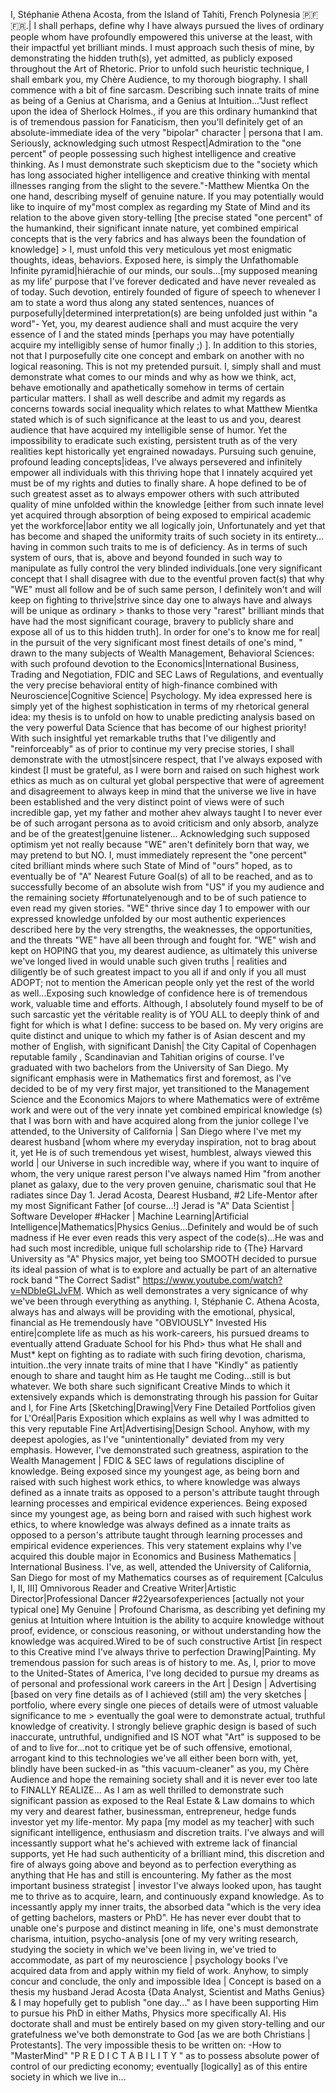 I, Stéphanie Athena Acosta, from the Island of Tahiti, French Polynesia 🇵🇫 🇫🇷.|
I shall perhaps, define why I have always pursued the lives of ordinary people whom have profoundly empowered this universe at the least, with their impactful yet brilliant minds. I must approach such thesis of mine, by demonstrating the hidden truth(s), yet admitted, as publicly exposed throughout the Art of Rhetoric. Prior to unfold such heuristic technique, I shall embark you, my Chère Audience, to my thorough biography.
I shall commence with a bit of fine sarcasm. Describing such innate traits of mine as being of a Genius at Charisma, and a Genius at Intuition..."Just reflect upon the idea of Sherlock Holmes., if you are this ordinary humankind that is of tremendous passion for Fanaticism, then you'll definitely get of an absolute-immediate idea of the very "bipolar" character | persona that I am. Seriously, acknowledging such utmost Respect|Admiration to the "one percent" of people possessing such highest intelligence and creative thinking. As I must demonstrate such skepticism due to the "society which has long associated higher intelligence and creative thinking with mental illnesses ranging from the slight to the severe."-Matthew Mientka
On the one hand, describing myself of genuine nature. If you may potentially would like to inquire of my"most complex as regarding my State of Mind and its relation to the above given story-telling [the precise stated "one percent" of the humankind, their significant innate nature, yet combined empirical concepts that is the very fabrics and has always been the foundation of knowledge] > I, must unfold this very meticulous yet most enigmatic thoughts, ideas, behaviors. Exposed here, is simply the Unfathomable Infinite pyramid|hiérachie of our minds, our souls...[my supposed meaning as my life' purpose that I've forever dedicated and have never revealed as of today. Such devotion, entirely founded of figure of speech to whenever I am to state a word thus along any stated sentences, nuances of purposefully|determined interpretation(s) are being unfolded just within "a word"- Yet, you, my dearest audience shall and must acquire the very essence of I and the stated minds [perhaps you may have potentially acquire my intelligibly sense of humor finally ;) ].
In addition to this stories, not that I purposefully cite one concept and embark on another with no logical reasoning. This is not my pretended pursuit. I, simply shall and must demonstrate what comes to our minds and why as how we think, act, behave emotionally and apathetically somehow in terms of certain particular matters.
I shall as well describe and admit my regards as concerns towards social inequality which relates to what Matthew Mientka stated which is of such significance at the least to us and you, dearest audience that have acquired my intelligible sense of humor. Yet the impossibility to eradicate such existing, persistent truth as of the very realities kept historically yet engrained nowadays. Pursuing such genuine, profound leading concepts|ideas, I've always persevered and infinitely empower all individuals with this thriving hope that I innately acquired yet must be of my rights and duties to finally share.
A hope defined to be of such greatest asset as to always empower others with such attributed quality of mine unfolded within the knowledge [either from such innate level yet acquired through absorption of being exposed to empirical academic yet the workforce|labor entity we all logically join, Unfortunately and yet that has become and shaped the uniformity traits of such society in its entirety... having in common such traits to me is of deficiency. As in terms of such system of ours, that is, above and beyond founded in such way to manipulate as fully control the very blinded individuals.[one very significant concept that I shall disagree with due to the eventful proven fact(s) that why "WE" must all follow and be of such same person, I definitely won't and will keep on fighting to thrive|strive since day one to always have and always will be unique as ordinary > thanks to those very "rarest" brilliant minds that have had the most significant courage, bravery to publicly share and expose all of us to this hidden truth].
In order for one's to know me for real| in the pursuit of the very significant most finest details of one's mind, " drawn to the many subjects of Wealth Management, Behavioral Sciences: with such profound devotion to the Economics|International Business, Trading and Negotiation, FDIC and SEC Laws of Regulations, and eventually the very precise behavioral entity of high-finance combined with Neuroscience|Cognitive Science| Psychology. My idea expressed here is simply yet of the highest sophistication in terms of my rhetorical general idea: my thesis is to unfold on how to unable predicting analysis based on the very powerful Data Science that has become of our highest priority!
With such insightful yet remarkable truths that I've diligently and "reinforceably" as of prior to continue my very precise stories, I shall demonstrate with the utmost|sincere respect, that I've always exposed with kindest [I must be grateful, as I were born and raised on such highest work ethics as much as on cultural yet global perspective that were of agreement and disagreement to always keep in mind that the universe we live in have been established and the very distinct point of views were of such incredible gap, yet my father and mother ahev always taught I to never ever be of such arrogant persona as to avoid criticism and only absorb, analyze and be of the greatest|genuine listener...
Acknowledging such supposed optimism yet not really because "WE" aren't definitely born that way, we may pretend to but NO. I, must immediately represent the "one percent" cited brilliant minds where such State of Mind of "ours" hoped, as to eventually be of "A" Nearest Future Goal(s) of all to be reached, and as to successfully become of an absolute wish from "US" if you my audience and the remaining society #fortunatelyenough and to be of such patience to even read my given stories.
"WE" thrive since day 1 to empower with our expressed knowledge unfolded by our most authentic experiences described here by the very strengths, the weaknesses, the opportunities, and the threats "WE" have all been through and fought for. "WE" wish and kept on HOPING that you, my dearest audience, as ultimately this universe we've longed lived in would unable such given truths | realities and diligently be of such greatest impact to you all if and only if you all must ADOPT; not to mention the American people only yet the rest of the world as well...Exposing such knowledge of confidence here is of tremendous work, valuable time and efforts. Although, I absolutely found myself to be of such sarcastic yet the véritable reality is of YOU ALL to deeply think of and fight for which is what I define: success to be based on.
My very origins are quite distinct and unique to which my father is of Asian descent and my mother of English, with significant Danish| the City Capital of Copenhagen reputable family , Scandinavian and Tahitian origins of course.
I've graduated with two bachelors from the University of San Diego.
My significant emphasis were in Mathematics first and foremost, as I've decided to be of my very first major, yet transitioned to the Management Science and the Economics Majors to where Mathematics were of extrême work and were out of the very innate yet combined empirical knowledge (s) that I was born with and have acquired along from the junior college I've attended, to the University of California | San Diego where I've met my dearest husband [whom where my everyday inspiration, not to brag about it, yet He is of such tremendous yet wisest, humblest, always viewed this world | our Universe in such incredible way, where if you want to inquire of whom, the very unique rarest person I've always named Him "from another planet as galaxy, due to the very proven genuine, charismatic soul that He radiates since Day 1.
Jerad Acosta, Dearest Husband, #2 Life-Mentor after my most Significant Father [of course...!] Jerad is "A" Data Scientist | Software Developer #Hacker | Machine Learning|Artificial Intelligence|Mathematics|Physics Genius...Definitely and would be of such madness if He ever even reads this very aspect of the code(s)...He was and had such most incredible, unique full scholarship ride to {The} Harvard University as "A" Physics major, yet being too SMOOTH decided to pursue its ideal passion of what is to explore and actually be part of an alternative rock band "The Correct Sadist" https://www.youtube.com/watch?v=NDbIeGLJvFM. Which as well demonstrates a very signicance of why we've been through everything as anything. I, Stéphanie C. Athena Acosta, always has and always will be providing with the emotional, physical, financial as He tremendously have "OBVIOUSLY" Invested His entire|complete life as much as his work-careers, his pursued dreams to eventually attend Graduate School for his Phd> thus what He shall and Must* kept on fighting as to radiate with such firing devotion, charisma, intuition..the very innate traits of mine that I have "Kindly" as patiently enough to share and taught him as He taught me Coding...still is but whatever. We both share such significant Creative Minds to which it extensively expands which is demonstrating through his passion for Guitar and I, for Fine Arts [Sketching|Drawing|Very Fine Detailed Portfolios given for L'Oréal|Paris Exposition which explains as well why I was admitted to this very reputable Fine Art|Advertising|Design School.
Anyhow, with my deepest apologies, as I've "unintentionally" deviated from my very emphasis. However, I've demonstrated such greatness, aspiration to the Wealth Management | FDIC & SEC laws of regulations discipline of knowledge.
Being exposed since my youngest age, as being born and raised with such highest work ethics, to where knowledge was always defined as a innate traits as opposed to a person's attribute taught through learning processes and empirical evidence experiences.
Being exposed since my youngest age, as being born and raised with such highest work ethics, to where knowledge was always defined as a innate traits as opposed to a person's attribute taught through learning processes and empirical evidence experiences.
This very statement explains why I've acquired this double major in Economics and Business Mathematics | International Business.
I've, as well, attended the University of California, San Diego for most of my Mathematics courses as of requirement [Calculus I, II, III]
Omnivorous Reader and Creative Writer|Artistic Director|Professional Dancer #22yearsofexperiences [actually not your typical one]
My Genuine | Profound Charisma, as describing yet defining my genius at Intuition where Intuition is the ability to acquire knowledge without proof, evidence, or conscious reasoning, or without understanding how the knowledge was acquired.Wired to be of such constructive Artist [in respect to this Creative mind I've always thrive to perfection Drawing|Painting. My tremendous passion for such areas is of history to me. As, I, prior to move to the United-States of America, I've long decided to pursue my dreams as of personal and professional work careers in the Art | Design | Advertising [based on very fine details as of I achieved (still am) the very sketches | portfolio, where every single one pieces of details were of utmost valuable significance to me > eventually the goal were to demonstrate actual, truthful knowledge of creativity. I strongly believe graphic design is based of such inaccurate, untruthful, undignified and IS NOT what "Art" is supposed to be of and to live for...not to critique yet be of such offensive, emotional, arrogant kind to this technologies we've all either been born with, yet, blindly have been sucked-in as "this vacuum-cleaner" as you, my Chère Audience and hope the remaining society shall and it is never ever too late to FINALLY REALIZE...
As I am as well thrilled to demonstrate such significant passion as exposed to the Real Estate & Law domains to which my very and dearest father, businessman, entrepreneur, hedge funds investor yet my life-mentor. My papa [my model as my teacher] with such significant intelligence, enthusiasm and discretion traits. I've always and will incessantly support what he's achieved with extreme lack of financial supports, yet He had such authenticity of a brilliant mind, this discretion and fire of always going above and beyond as to perfection everything as anything that He has and still is encountering.
My father as the most important business strategist | investor I've always looked upon, has taught me to thrive as to acquire, learn, and continuously expand knowledge. As to incessantly apply my inner traits, the absorbed data "which is the very idea of getting bachelors, masters or PhD". He has never ever doubt that to unable one's purpose and distinct meaning in life, one's must demonstrate charisma, intuition, psycho-analysis [one of my very writing research, studying the society in which we've been living in, we've tried to accommodate, as part of my neuroscience | psychology books I've acquired data from and apply within my field of work.
Anyhow, to simply concur and conclude, the only and impossible Idea | Concept is based on a thesis my husband Jerad Acosta {Data Analyst, Scientist and Maths Genius} & I may hopefully get to publish "one day..." as I have been supporting Him to pursue his PhD in either Maths, Physics more specifically AI. His doctorate shall and must be entirely based on my given story-telling and our gratefulness we've both demonstrate to God [as we are both Christians | Protestants]. The very impossible thesis to be written on:
-How to "MasterMind" "P R E D I C T A B I L I T Y " as to possess absolute power of control of our predicting economy; eventually [logically] as of this entire society in which we live in...
